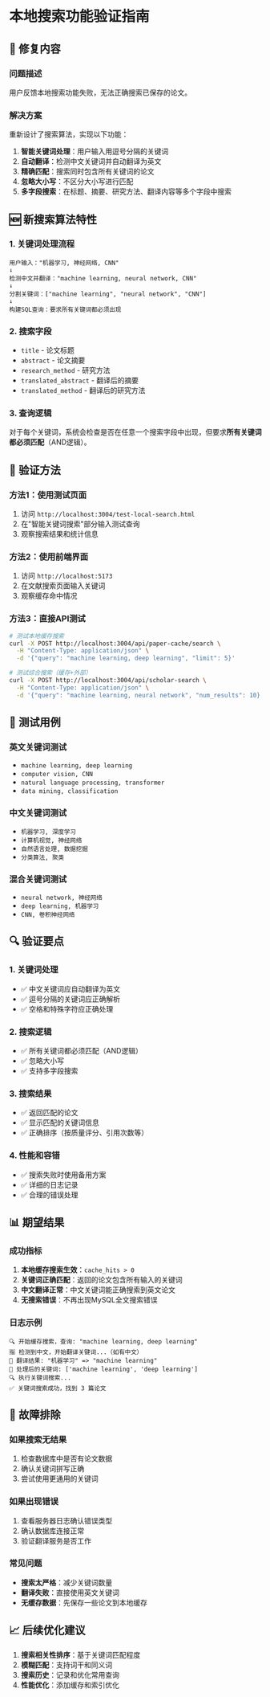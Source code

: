 # 本地搜索功能验证指南

## 🔧 修复内容

### 问题描述
用户反馈本地搜索功能失败，无法正确搜索已保存的论文。

### 解决方案
重新设计了搜索算法，实现以下功能：

1. **智能关键词处理**：用户输入用逗号分隔的关键词
2. **自动翻译**：检测中文关键词并自动翻译为英文
3. **精确匹配**：搜索同时包含所有关键词的论文
4. **忽略大小写**：不区分大小写进行匹配
5. **多字段搜索**：在标题、摘要、研究方法、翻译内容等多个字段中搜索

## 🆕 新搜索算法特性

### 1. 关键词处理流程
```
用户输入："机器学习, 神经网络, CNN"
↓
检测中文并翻译："machine learning, neural network, CNN"
↓
分割关键词：["machine learning", "neural network", "CNN"]
↓
构建SQL查询：要求所有关键词都必须出现
```

### 2. 搜索字段
- `title` - 论文标题
- `abstract` - 论文摘要
- `research_method` - 研究方法
- `translated_abstract` - 翻译后的摘要
- `translated_method` - 翻译后的研究方法

### 3. 查询逻辑
对于每个关键词，系统会检查是否在任意一个搜索字段中出现，但要求**所有关键词都必须匹配**（AND逻辑）。

## 🧪 验证方法

### 方法1：使用测试页面
1. 访问 `http://localhost:3004/test-local-search.html`
2. 在"智能关键词搜索"部分输入测试查询
3. 观察搜索结果和统计信息

### 方法2：使用前端界面
1. 访问 `http://localhost:5173`
2. 在文献搜索页面输入关键词
3. 观察缓存命中情况

### 方法3：直接API测试
```bash
# 测试本地缓存搜索
curl -X POST http://localhost:3004/api/paper-cache/search \
  -H "Content-Type: application/json" \
  -d '{"query": "machine learning, deep learning", "limit": 5}'

# 测试综合搜索（缓存+外部）
curl -X POST http://localhost:3004/api/scholar-search \
  -H "Content-Type: application/json" \
  -d '{"query": "machine learning, neural network", "num_results": 10}'
```

## 📝 测试用例

### 英文关键词测试
- `machine learning, deep learning`
- `computer vision, CNN`
- `natural language processing, transformer`
- `data mining, classification`

### 中文关键词测试
- `机器学习, 深度学习`
- `计算机视觉, 神经网络`
- `自然语言处理, 数据挖掘`
- `分类算法, 聚类`

### 混合关键词测试
- `neural network, 神经网络`
- `deep learning, 机器学习`
- `CNN, 卷积神经网络`

## 🔍 验证要点

### 1. 关键词处理
- ✅ 中文关键词应自动翻译为英文
- ✅ 逗号分隔的关键词应正确解析
- ✅ 空格和特殊字符应正确处理

### 2. 搜索逻辑
- ✅ 所有关键词都必须匹配（AND逻辑）
- ✅ 忽略大小写
- ✅ 支持多字段搜索

### 3. 搜索结果
- ✅ 返回匹配的论文
- ✅ 显示匹配的关键词信息
- ✅ 正确排序（按质量评分、引用次数等）

### 4. 性能和容错
- ✅ 搜索失败时使用备用方案
- ✅ 详细的日志记录
- ✅ 合理的错误处理

## 📊 期望结果

### 成功指标
1. **本地缓存搜索生效**：`cache_hits > 0`
2. **关键词正确匹配**：返回的论文包含所有输入的关键词
3. **中文翻译正常**：中文关键词能正确搜索到英文论文
4. **无搜索错误**：不再出现MySQL全文搜索错误

### 日志示例
```
🔍 开始缓存搜索，查询: "machine learning, deep learning"
🈯 检测到中文，开始翻译关键词...（如有中文）
🔄 翻译结果: "机器学习" => "machine learning"
🔑 处理后的关键词: ['machine learning', 'deep learning']
🔍 执行关键词搜索...
✅ 关键词搜索成功，找到 3 篇论文
```

## 🚨 故障排除

### 如果搜索无结果
1. 检查数据库中是否有论文数据
2. 确认关键词拼写正确
3. 尝试使用更通用的关键词

### 如果出现错误
1. 查看服务器日志确认错误类型
2. 确认数据库连接正常
3. 验证翻译服务是否工作

### 常见问题
- **搜索太严格**：减少关键词数量
- **翻译失败**：直接使用英文关键词
- **无缓存数据**：先保存一些论文到本地缓存

## 📈 后续优化建议

1. **搜索相关性排序**：基于关键词匹配程度
2. **模糊匹配**：支持词干和同义词
3. **搜索历史**：记录和优化常用查询
4. **性能优化**：添加缓存和索引优化 